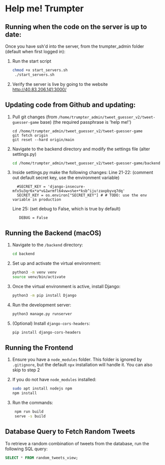 # Help me! Trumpter

## Running when the code on the server is up to date:
Once you have ssh'd into the server, from the trumpter_admin folder (default when first logged in):
1. Run the start script
   ```bash
   chmod +x start_servers.sh
    ./start_servers.sh
    ```
2. Verify the server is live by going to the website http://40.83.206.141:3000/

## Updating code from Github and updating:
1. Pull git changes (from `/home/trumpter_admin/tweet_guesser_v2/tweet-guesser-game` base) (the required passphrase is 'help me!')
    ```
    cd /home/trumpter_admin/tweet_guesser_v2/tweet-guesser-game
    git fetch origin
    git reset --hard origin/main
    
    ```
2. Navigate to the backend directory and modify the settings file (alter settings.py)
   ```bash
   cd /home/trumpter_admin/tweet_guesser_v2/tweet-guesser-game/backend/trumptweetguesser
   ```
3. Inside settings.py make the following changes: 
        Line 21-22: (comment out default secret key, use the environment variable)

         #SECRET_KEY = 'django-insecure-mfx5u3qr6x*a*v&1wrmfl64vw=s%e+*ksb^iju!zaxpbyvq7dq'
         SECRET_KEY = os.environ["SECRET_KEY"] # # TODO: use the env variable in production

   Line 25: (set debug to False, which is true by default)

          DEBUG = False

## Running the Backend (macOS)

1. Navigate to the `/backend` directory:
    ```bash
    cd backend
    ```

2. Set up and activate the virtual environment:
    ```bash
    python3 -m venv venv
    source venv/bin/activate
    ```

3. Once the virtual environment is active, install Django:
    ```bash
    python3 -m pip install Django
    ```

4. Run the development server:
    ```bash
    python3 manage.py runserver
    ```

5. (Optional) Install `django-cors-headers`:
    ```bash
    pip install django-cors-headers
    ```

## Running the Frontend 

1. Ensure you have a `node_modules` folder. This folder is ignored by `.gitignore`, but the default `npx` installation will handle it. You can also skip to step 2

2. If you do not have `node_modules` installed:
    ```bash
    sudo apt install nodejs npm
    npm install
    ```
3. Run the commands:
   ```bash
    npm run build
    serve -s build
    ```

## Database Query to Fetch Random Tweets

To retrieve a random combination of tweets from the database, run the following SQL query:
```sql
SELECT * FROM random_tweets_view;
